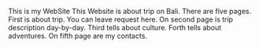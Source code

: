 This is my WebSite
This Website is about trip on Bali.
There are five pages.
First is about trip. You can leave request here.
On second page is trip description day-by-day.
Third tells about culture.
Forth tells about adventures.
On fifth page are my contacts. 
